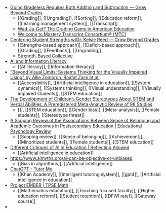 - [Going Gradeless Requires Both Addition and Subtraction — Grow Beyond Grades](https://growbeyondgrades.org/blog/addition-and-subtraction)
	- [[Grading]], [[Ungrading]], [[Sorting]], [[Education reform]], [[Learning management system]], [[Transcript]]
	- [Wad-Ja-Get? The Grading Game in American Education](https://www.fulcrum.org/concern/monographs/z316q358r)
	- [Welcome to Mastery Transcript Consortium® (MTC)](https://mastery.org/)
- [Centering Student Strengths w/Dr. Kelsie Reed — Grow Beyond Grades](https://growbeyondgrades.org/blog/dr-kelsie-reed)
	- [[Strengths-based approach]], [[Deficit-based approach]], [[Grading]], [[Feedback]], [[Ungrading]]
	- [Strength-Based Collective](https://www.strengthbasedcollective.com/)
- [AI and Information Literacy](https://umd.instructure.com/courses/1354089)
	- [[AI literacy]], [[Information literacy]]
- ["Beyond Visual Limits: Systems Thinking for the Visually Impaired Using" by Allie Zombron, Raafat Zaini et al.](https://commons.lib.jmu.edu/ijr/vol7/iss1/5/)
	- [[Accessibility]], [[Artificial intelligence in education]], [[System dynamics]], [[Systems thinking]], [[Visual understanding]], [[Visually impaired students]], [[STEM education]]
- [The Development of Children’s Gender Stereotypes About STEM and Verbal Abilities: A Preregistered Meta-Analytic Review of 98 Studies](https://psycnet.apa.org/fulltext/2025-50489-001.html)
	- []], [[STEM education]], [[Gender bias]], [[Meta-analysis]], [[Female students]], [[Stereotype threat]]
- [A Scoping Review of the Associations Between Sense of Belonging and Academic Outcomes in Postsecondary Education | Educational Psychology Review](https://link.springer.com/article/10.1007/s10648-024-09974-y)
	- [[Scoping review]], [[Sense of belonging]], [[Achievement]], [[Minoritized students]], [[Female students]], [[STEM education]]
- [Different Critiques of AI in Education | Reflecting Allowed](https://blog.mahabali.me/educational-technology-2/different-critiques-of-ai-in-education/)
	- [[Artificial intelligence in education]]
- https://www.aimyths.org/ai-can-be-objective-or-unbiased
	- [[Bias in algorithms]], [[Artificial intelligence]]
- [ChatGPT - Tutor Me](https://chatgpt.com/g/g-hRCqiqVlM-tutor-me)
	- [[Khan Academy]], [[Intelligent tutoring system]], [[gpt4]], [[Artificial intelligence in education]]
- [Project EMBER | TPSE Math](https://www.tpsemath.org/projectember)
	- [[Mathematics education]], [[Teaching focused faculty]], [[Higher education reform]], [[Student retention]], [[DFWI rate]], [[Gateway course]]
-